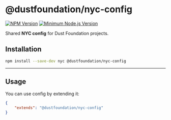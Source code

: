 # @dustfoundation/nyc-config

[![NPM Version](https://badgen.net/npm/v/@dustfoundation/nyc-config)](https://npmjs.com/package/@dustfoundation/nyc-config)
[![Minimum Node.js Version](https://badgen.net/npm/node/@dustfoundation/nyc-config)](https://npmjs.com/package/@dustfoundation/nyc-config)

Shared **NYC config** for Dust Foundation projects.

## Installation

```sh
npm install --save-dev nyc @dustfoundation/nyc-config
```

---

## Usage

You can use config by extending it:

```json
{
	"extends": "@dustfoundation/nyc-config"
}
```
